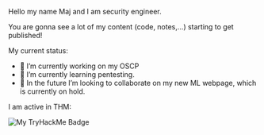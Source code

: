 Hello my name Maj and I am security engineer.

You are gonna see a lot of my content (code, notes,...) starting to get published!

My current status:

- 🔭 I’m currently working on my OSCP
- 🌱 I’m currently learning pentesting.
- 👯 In the future I’m looking to collaborate on my new ML webpage, which is currently on hold.

I am active in THM:

![My TryHackMe Badge](https://tryhackme.com/api/v2/badges/public-profile?userPublicId=3046310)

